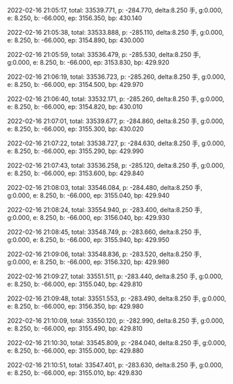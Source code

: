 2022-02-16 21:05:17, total: 33539.771, p: -284.770, delta:8.250 手, g:0.000, e: 8.250, b: -66.000, ep: 3156.350, bp: 430.140

2022-02-16 21:05:38, total: 33533.888, p: -285.110, delta:8.250 手, g:0.000, e: 8.250, b: -66.000, ep: 3154.890, bp: 430.000

2022-02-16 21:05:59, total: 33536.479, p: -285.530, delta:8.250 手, g:0.000, e: 8.250, b: -66.000, ep: 3153.830, bp: 429.920

2022-02-16 21:06:19, total: 33536.723, p: -285.260, delta:8.250 手, g:0.000, e: 8.250, b: -66.000, ep: 3154.500, bp: 429.970

2022-02-16 21:06:40, total: 33532.171, p: -285.260, delta:8.250 手, g:0.000, e: 8.250, b: -66.000, ep: 3154.820, bp: 430.010

2022-02-16 21:07:01, total: 33539.677, p: -284.860, delta:8.250 手, g:0.000, e: 8.250, b: -66.000, ep: 3155.300, bp: 430.020

2022-02-16 21:07:22, total: 33538.727, p: -284.630, delta:8.250 手, g:0.000, e: 8.250, b: -66.000, ep: 3155.290, bp: 429.990

2022-02-16 21:07:43, total: 33536.258, p: -285.120, delta:8.250 手, g:0.000, e: 8.250, b: -66.000, ep: 3153.600, bp: 429.840

2022-02-16 21:08:03, total: 33546.084, p: -284.480, delta:8.250 手, g:0.000, e: 8.250, b: -66.000, ep: 3155.040, bp: 429.940

2022-02-16 21:08:24, total: 33554.940, p: -283.400, delta:8.250 手, g:0.000, e: 8.250, b: -66.000, ep: 3156.040, bp: 429.930

2022-02-16 21:08:45, total: 33548.749, p: -283.660, delta:8.250 手, g:0.000, e: 8.250, b: -66.000, ep: 3155.940, bp: 429.950

2022-02-16 21:09:06, total: 33548.836, p: -283.520, delta:8.250 手, g:0.000, e: 8.250, b: -66.000, ep: 3156.320, bp: 429.980

2022-02-16 21:09:27, total: 33551.511, p: -283.440, delta:8.250 手, g:0.000, e: 8.250, b: -66.000, ep: 3155.040, bp: 429.810

2022-02-16 21:09:48, total: 33551.553, p: -283.490, delta:8.250 手, g:0.000, e: 8.250, b: -66.000, ep: 3156.350, bp: 429.980

2022-02-16 21:10:09, total: 33550.120, p: -282.990, delta:8.250 手, g:0.000, e: 8.250, b: -66.000, ep: 3155.490, bp: 429.810

2022-02-16 21:10:30, total: 33545.809, p: -284.040, delta:8.250 手, g:0.000, e: 8.250, b: -66.000, ep: 3155.000, bp: 429.880

2022-02-16 21:10:51, total: 33547.401, p: -283.630, delta:8.250 手, g:0.000, e: 8.250, b: -66.000, ep: 3155.010, bp: 429.830